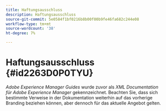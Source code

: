 ```yaml
---
title: Haftungsausschluss
description: Haftungsausschluss
source-git-commit: 5e0584f1bf0216b8b00f00b9fe46fa682c244e08
workflow-type: tm+mt
source-wordcount: '38'
ht-degree: 7%

---
```



# Haftungsausschluss {#id2263D0P0TYU}

*Adobe Experience Manager Guides* wurde zuvor als *XML Documentation für Adobe Experience Manager* gekennzeichnet. Beachten Sie, dass sich bestimmte Verweise in der Dokumentation weiterhin auf das vorherige Branding beziehen können, aber dennoch für das aktuelle Angebot gelten.

